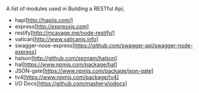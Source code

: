 A list of modules used in Building a RESTful Api;

- hapi[http://hapijs.com/]
- express[http://expressjs.com]
- restify[http://mcavage.me/node-restify/]
- vatican[http://www.vaticanjs.info]
- swagger-nose-express[https://github.com/swagger-api/swagger-node-express]
- halson[http://github.com/seznam/halson]
- hal[https://www.npmjs.com/package/hal]
- JSON-gate[https://www.npmjs.com/package/json-gate]
- tv4[https://www.npmjs.com/package/tv4]
- I/O Docs[https://github.com/mashery/iodocs]
